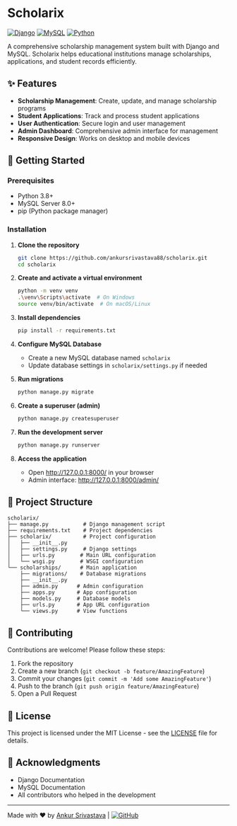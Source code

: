 # Scholarix

[![Django](https://img.shields.io/badge/Django-092E20?style=for-the-badge&logo=django&logoColor=white)](https://www.djangoproject.com/)
[![MySQL](https://img.shields.io/badge/MySQL-005C84?style=for-the-badge&logo=mysql&logoColor=white)](https://www.mysql.com/)
[![Python](https://img.shields.io/badge/Python-3776AB?style=for-the-badge&logo=python&logoColor=white)](https://www.python.org/)

A comprehensive scholarship management system built with Django and MySQL. Scholarix helps educational institutions manage scholarships, applications, and student records efficiently.

## ✨ Features

- **Scholarship Management**: Create, update, and manage scholarship programs
- **Student Applications**: Track and process student applications
- **User Authentication**: Secure login and user management
- **Admin Dashboard**: Comprehensive admin interface for management
- **Responsive Design**: Works on desktop and mobile devices

## 🚀 Getting Started

### Prerequisites

- Python 3.8+
- MySQL Server 8.0+
- pip (Python package manager)

### Installation

1. **Clone the repository**
   ```bash
   git clone https://github.com/ankursrivastava88/scholarix.git
   cd scholarix
   ```

2. **Create and activate a virtual environment**
   ```bash
   python -m venv venv
   .\venv\Scripts\activate  # On Windows
   source venv/bin/activate  # On macOS/Linux
   ```

3. **Install dependencies**
   ```bash
   pip install -r requirements.txt
   ```

4. **Configure MySQL Database**
   - Create a new MySQL database named `scholarix`
   - Update database settings in `scholarix/settings.py` if needed

5. **Run migrations**
   ```bash
   python manage.py migrate
   ```

6. **Create a superuser (admin)**
   ```bash
   python manage.py createsuperuser
   ```

7. **Run the development server**
   ```bash
   python manage.py runserver
   ```

8. **Access the application**
   - Open http://127.0.0.1:8000/ in your browser
   - Admin interface: http://127.0.0.1:8000/admin/

## 📂 Project Structure

```
scholarix/
├── manage.py           # Django management script
├── requirements.txt    # Project dependencies
├── scholarix/          # Project configuration
│   ├── __init__.py
│   ├── settings.py     # Django settings
│   ├── urls.py        # Main URL configuration
│   └── wsgi.py        # WSGI configuration
└── scholarships/      # Main application
    ├── migrations/    # Database migrations
    ├── __init__.py
    ├── admin.py      # Admin configuration
    ├── apps.py       # App configuration
    ├── models.py     # Database models
    ├── urls.py       # App URL configuration
    └── views.py      # View functions
```

## 🤝 Contributing

Contributions are welcome! Please follow these steps:

1. Fork the repository
2. Create a new branch (`git checkout -b feature/AmazingFeature`)
3. Commit your changes (`git commit -m 'Add some AmazingFeature'`)
4. Push to the branch (`git push origin feature/AmazingFeature`)
5. Open a Pull Request

## 📝 License

This project is licensed under the MIT License - see the [LICENSE](LICENSE) file for details.

## 🙏 Acknowledgments

- Django Documentation
- MySQL Documentation
- All contributors who helped in the development

---

Made with ❤️ by [Ankur Srivastava](https://github.com/ankursrivastava88) | [![GitHub](https://img.shields.io/github/followers/ankursrivastava88?style=social)](https://github.com/ankursrivastava88)
